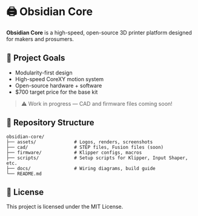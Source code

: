 # 🖨️ Obsidian Core

**Obsidian Core** is a high-speed, open-source 3D printer platform designed for makers and prosumers.

## 🔧 Project Goals

- Modularity-first design  
- High-speed CoreXY motion system  
- Open-source hardware + software  
- $700 target price for the base kit  

> ⚠️ Work in progress — CAD and firmware files coming soon!

## 📂 Repository Structure

```
obsidian-core/
├── assets/              # Logos, renders, screenshots
├── cad/                 # STEP files, Fusion files (soon)
├── firmware/            # Klipper configs, macros
├── scripts/             # Setup scripts for Klipper, Input Shaper, etc.
├── docs/                # Wiring diagrams, build guide
└── README.md
```

## 📝 License

This project is licensed under the MIT License.
